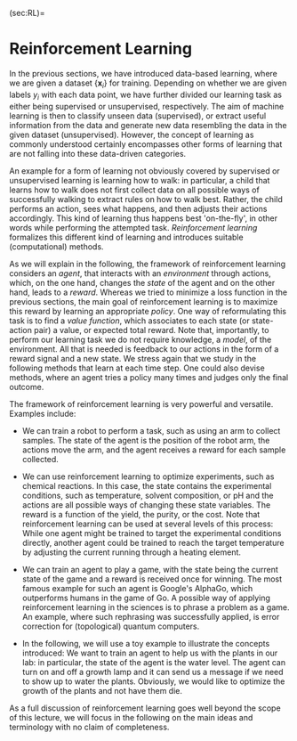 (sec:RL)=
# Reinforcement Learning

In the previous sections, we have introduced data-based learning, where
we are given a dataset $\{\mathbf{x}_i\}$ for training. Depending on whether
we are given labels $y_i$ with each data point, we have further divided
our learning task as either being supervised or unsupervised,
respectively. The aim of machine learning is then to classify unseen
data (supervised), or extract useful information from the data and
generate new data resembling the data in the given dataset
(unsupervised). However, the concept of learning as commonly understood
certainly encompasses other forms of learning that are not falling into
these data-driven categories.

An example for a form of learning not obviously covered by supervised or
unsupervised learning is learning how to walk: in particular, a child
that learns how to walk does not first collect data on all possible ways
of successfully walking to extract rules on how to walk best. Rather,
the child performs an action, sees what happens, and then adjusts their
actions accordingly. This kind of learning thus happens best
'on-the-fly', in other words while performing the attempted task.
*Reinforcement learning* formalizes this different kind of learning and
introduces suitable (computational) methods.

As we will explain in the following, the framework of reinforcement
learning considers an *agent*, that interacts with an *environment*
through actions, which, on the one hand, changes the *state* of the
agent and on the other hand, leads to a *reward*. Whereas we tried to
minimize a loss function in the previous sections, the main goal of
reinforcement learning is to maximize this reward by learning an
appropriate *policy*. One way of reformulating this task is to find a
*value function*, which associates to each state (or state-action pair)
a value, or expected total reward. Note that, importantly, to perform
our learning task we do not require knowledge, a *model*, of the
environment. All that is needed is feedback to our actions in the form
of a reward signal and a new state. We stress again that we study in the
following methods that learn at each time step. One could also devise
methods, where an agent tries a policy many times and judges only the
final outcome.

The framework of reinforcement learning is very powerful and versatile.
Examples include:

-   We can train a robot to perform a task, such as using an arm to
    collect samples. The state of the agent is the position of the robot
    arm, the actions move the arm, and the agent receives a reward for
    each sample collected.

-   We can use reinforcement learning to optimize experiments, such as
    chemical reactions. In this case, the state contains the
    experimental conditions, such as temperature, solvent composition,
    or pH and the actions are all possible ways of changing these state
    variables. The reward is a function of the yield, the purity, or the
    cost. Note that reinforcement learning can be used at several levels
    of this process: While one agent might be trained to target the
    experimental conditions directly, another agent could be trained to
    reach the target temperature by adjusting the current running
    through a heating element.

-   We can train an agent to play a game, with the state being the
    current state of the game and a reward is received once for winning.
    The most famous example for such an agent is Google's AlphaGo, which
    outperforms humans in the game of Go. A possible way of applying
    reinforcement learning in the sciences is to phrase a problem as a
    game. An example, where such rephrasing was successfully applied, is
    error correction for (topological) quantum computers.

-   In the following, we will use a toy example to illustrate the
    concepts introduced: We want to train an agent to help us with the
    plants in our lab: in particular, the state of the agent is the
    water level. The agent can turn on and off a growth lamp and it can
    send us a message if we need to show up to water the plants.
    Obviously, we would like to optimize the growth of the plants and
    not have them die.

As a full discussion of reinforcement learning goes well beyond the
scope of this lecture, we will focus in the following on the main ideas
and terminology with no claim of completeness.

